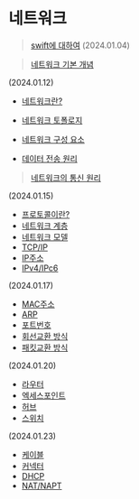 # 네트워크



> [swift에 대하여](https://github.com/team-imad-study/TIL-quarang/wiki/Swift%EC%97%90-%EB%8C%80%ED%95%98%EC%97%AC)
(2024.01.04)
   
      

> [네트워크 기본 개념](https://github.com/team-imad-study/TIL-quarang/wiki/Swift%EC%97%90-%EB%8C%80%ED%95%98%EC%97%AC)

(2024.01.12)

- [네트워크란?](https://github.com/QuaRang1225/TIL-quarang/wiki/%EB%84%A4%ED%8A%B8%EC%9B%8C%ED%81%AC-%EA%B8%B0%EB%B3%B8-%EA%B0%9C%EB%85%90#chapter1-%EB%84%A4%ED%8A%B8%EC%9B%8C%ED%81%AC%EB%9E%80)
     
- [네트워크 토폴로지](https://github.com/QuaRang1225/TIL-quarang/wiki/%EB%84%A4%ED%8A%B8%EC%9B%8C%ED%81%AC-%EA%B8%B0%EB%B3%B8-%EA%B0%9C%EB%85%90#chapter2-%EB%84%A4%ED%8A%B8%EC%9B%8C%ED%81%AC-%ED%86%A0%ED%8F%B4%EB%A1%9C%EC%A7%80)
- [네트워크 구성 요소](https://github.com/QuaRang1225/TIL-quarang/wiki/%EB%84%A4%ED%8A%B8%EC%9B%8C%ED%81%AC-%EA%B8%B0%EB%B3%B8-%EA%B0%9C%EB%85%90#chapter3-%EB%84%A4%ED%8A%B8%EC%9B%8C%ED%81%AC-%EA%B5%AC%EC%84%B1-%EC%9A%94%EC%86%8C)
- [데이터 전송 원리](https://github.com/QuaRang1225/TIL-quarang/wiki/%EB%84%A4%ED%8A%B8%EC%9B%8C%ED%81%AC-%EA%B8%B0%EB%B3%B8-%EA%B0%9C%EB%85%90#chapter4-%EB%8D%B0%EC%9D%B4%ED%84%B0-%EC%A0%84%EC%86%A1-%EC%9B%90%EB%A6%AC)
  
> [네트워크의 통신 원리](https://github.com/QuaRang1225/TIL-quarang/wiki/%EB%84%A4%ED%8A%B8%EC%9B%8C%ED%81%AC-%ED%86%B5%EC%8B%A0-%EC%9B%90%EB%A6%AC)
  
(2024.01.15)
 
   - [프로토콜이란?](https://github.com/QuaRang1225/TIL-quarang/wiki/%EB%84%A4%ED%8A%B8%EC%9B%8C%ED%81%AC-%ED%86%B5%EC%8B%A0-%EC%9B%90%EB%A6%AC#chapter-5-%ED%94%84%EB%A1%9C%ED%86%A0%EC%BD%9C)
  - [네트워크 계층](https://github.com/QuaRang1225/TIL-quarang/wiki/%EB%84%A4%ED%8A%B8%EC%9B%8C%ED%81%AC-%ED%86%B5%EC%8B%A0-%EC%9B%90%EB%A6%AC#chapter-6-%EB%84%A4%ED%8A%B8%EC%9B%8C%ED%81%AC-%EA%B3%84%EC%B8%B5)
  - [네트워크 모델](https://github.com/QuaRang1225/TIL-quarang/wiki/%EB%84%A4%ED%8A%B8%EC%9B%8C%ED%81%AC-%ED%86%B5%EC%8B%A0-%EC%9B%90%EB%A6%AC#chapter-7-%EB%84%A4%ED%8A%B8%EC%9B%8C%ED%81%AC-%EB%AA%A8%EB%8D%B8)
  - [TCP/IP](https://github.com/QuaRang1225/TIL-quarang/wiki/%EB%84%A4%ED%8A%B8%EC%9B%8C%ED%81%AC-%ED%86%B5%EC%8B%A0-%EC%9B%90%EB%A6%AC#chapter-8-tcpip)
  - [IP주소](https://github.com/QuaRang1225/TIL-quarang/wiki/%EB%84%A4%ED%8A%B8%EC%9B%8C%ED%81%AC-%ED%86%B5%EC%8B%A0-%EC%9B%90%EB%A6%AC#chapter-9-ip%EC%A3%BC%EC%86%8C)
  - [IPv4/IPc6](https://github.com/QuaRang1225/TIL-quarang/wiki/%EB%84%A4%ED%8A%B8%EC%9B%8C%ED%81%AC-%ED%86%B5%EC%8B%A0-%EC%9B%90%EB%A6%AC#chapter10-ipv4ipv6)

(2024.01.17)

  - [MAC주소](https://github.com/QuaRang1225/TIL-quarang/wiki/%EB%84%A4%ED%8A%B8%EC%9B%8C%ED%81%AC-%ED%86%B5%EC%8B%A0-%EC%9B%90%EB%A6%AC#chaptor-11-mac-%EC%A3%BC%EC%86%8C)
  - [ARP](https://github.com/QuaRang1225/TIL-quarang/wiki/%EB%84%A4%ED%8A%B8%EC%9B%8C%ED%81%AC-%ED%86%B5%EC%8B%A0-%EC%9B%90%EB%A6%AC#chaptor-12-arp)
  - [포트번호](https://github.com/QuaRang1225/TIL-quarang/wiki/%EB%84%A4%ED%8A%B8%EC%9B%8C%ED%81%AC-%ED%86%B5%EC%8B%A0-%EC%9B%90%EB%A6%AC#chaptor-13-%ED%8F%AC%ED%8A%B8%EB%B2%88%ED%98%B8)
  - [회선교환 방식](https://github.com/QuaRang1225/TIL-quarang/wiki/%EB%84%A4%ED%8A%B8%EC%9B%8C%ED%81%AC-%ED%86%B5%EC%8B%A0-%EC%9B%90%EB%A6%AC#chaptor-14-%ED%9A%8C%EC%84%A0-%EA%B5%90%ED%99%98%EB%B0%A9%EC%8B%9D)
  - [패킷교환 방식](https://github.com/QuaRang1225/TIL-quarang/wiki/%EB%84%A4%ED%8A%B8%EC%9B%8C%ED%81%AC-%ED%86%B5%EC%8B%A0-%EC%9B%90%EB%A6%AC#chaptor-15-%ED%8C%A8%ED%82%B7-%EA%B5%90%ED%99%98%EB%B0%A9%EC%8B%9D)
    
(2024.01.20)

  - [라우터](https://github.com/QuaRang1225/TIL-quarang/wiki/%EB%84%A4%ED%8A%B8%EC%9B%8C%ED%81%AC-%ED%86%B5%EC%8B%A0-%EC%9B%90%EB%A6%AC#chaptor-16-%EB%9D%BC%EC%9A%B0%ED%84%B0)
  - [엑세스포인트](https://github.com/QuaRang1225/TIL-quarang/wiki/%EB%84%A4%ED%8A%B8%EC%9B%8C%ED%81%AC-%ED%86%B5%EC%8B%A0-%EC%9B%90%EB%A6%AC#chaptor-17-%EB%9D%BC%EC%9A%B0%ED%84%B0)
  - [허브](https://github.com/QuaRang1225/TIL-quarang/wiki/%EB%84%A4%ED%8A%B8%EC%9B%8C%ED%81%AC-%ED%86%B5%EC%8B%A0-%EC%9B%90%EB%A6%AC#chaptor-18-%EB%9D%BC%EC%9A%B0%ED%84%B0)
  - [스위치](https://github.com/QuaRang1225/TIL-quarang/wiki/%EB%84%A4%ED%8A%B8%EC%9B%8C%ED%81%AC-%ED%86%B5%EC%8B%A0-%EC%9B%90%EB%A6%AC#chaptor-19-%EB%9D%BC%EC%9A%B0%ED%84%B0)

(2024.01.23)

  - [케이블](https://github.com/QuaRang1225/TIL-quarang/wiki/%EB%84%A4%ED%8A%B8%EC%9B%8C%ED%81%AC-%ED%86%B5%EC%8B%A0-%EC%9B%90%EB%A6%AC#chaptor-20-%EB%9D%BC%EC%9A%B0%ED%84%B0)
  - [커넥터](https://github.com/QuaRang1225/TIL-quarang/wiki/%EB%84%A4%ED%8A%B8%EC%9B%8C%ED%81%AC-%ED%86%B5%EC%8B%A0-%EC%9B%90%EB%A6%AC#chaptor-21-%EB%9D%BC%EC%9A%B0%ED%84%B0)
  - [DHCP](https://github.com/QuaRang1225/TIL-quarang/wiki/%EB%84%A4%ED%8A%B8%EC%9B%8C%ED%81%AC-%ED%86%B5%EC%8B%A0-%EC%9B%90%EB%A6%AC#chaptor-22-%EB%9D%BC%EC%9A%B0%ED%84%B0)
  - [NAT/NAPT](https://github.com/QuaRang1225/TIL-quarang/wiki/%EB%84%A4%ED%8A%B8%EC%9B%8C%ED%81%AC-%ED%86%B5%EC%8B%A0-%EC%9B%90%EB%A6%AC#chaptor-23-%EB%9D%BC%EC%9A%B0%ED%84%B0)

